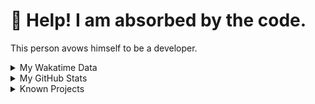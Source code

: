 # 🥺 Help! I am absorbed by the code. 

This person avows himself to be a developer.

<details>

<summary>My Wakatime Data</summary>

<!--START_SECTION:waka-->
![Lines of code](https://img.shields.io/badge/From%20Hello%20World%20I%27ve%20Written-8.9%20million%20lines%20of%20code-blue)

**🐱 My GitHub Data** 

> 📦 787.1 kB Used in GitHub's Storage 
 > 
> 🚫 Not Opted to Hire
 > 
> 📜 92 Public Repositories 
 > 
> 🔑 28 Private Repositories 
 > 
**I'm an Early 🐤** 

```text
🌞 Morning                2223 commits        ██████░░░░░░░░░░░░░░░░░░░   24.02 % 
🌆 Daytime                3977 commits        ███████████░░░░░░░░░░░░░░   42.98 % 
🌃 Evening                2979 commits        ████████░░░░░░░░░░░░░░░░░   32.19 % 
🌙 Night                  75 commits          ░░░░░░░░░░░░░░░░░░░░░░░░░   00.81 % 
```
📅 **I'm Most Productive on Tuesday** 

```text
Monday                   1149 commits        ███░░░░░░░░░░░░░░░░░░░░░░   12.42 % 
Tuesday                  1625 commits        ████░░░░░░░░░░░░░░░░░░░░░   17.56 % 
Wednesday                1625 commits        ████░░░░░░░░░░░░░░░░░░░░░   17.56 % 
Thursday                 1336 commits        ████░░░░░░░░░░░░░░░░░░░░░   14.44 % 
Friday                   1389 commits        ████░░░░░░░░░░░░░░░░░░░░░   15.01 % 
Saturday                 1146 commits        ███░░░░░░░░░░░░░░░░░░░░░░   12.38 % 
Sunday                   984 commits         ███░░░░░░░░░░░░░░░░░░░░░░   10.63 % 
```


**I Mostly Code in Go** 

```text
Go                       36 repos            █████████░░░░░░░░░░░░░░░░   35.29 % 
TeX                      6 repos             █░░░░░░░░░░░░░░░░░░░░░░░░   05.88 % 
Rust                     3 repos             █░░░░░░░░░░░░░░░░░░░░░░░░   02.94 % 
Swift                    3 repos             █░░░░░░░░░░░░░░░░░░░░░░░░   02.94 % 
Shell                    2 repos             ░░░░░░░░░░░░░░░░░░░░░░░░░   01.96 % 
```




 Last Updated on 17/06/2024 01:24:53 UTC
<!--END_SECTION:waka-->

</details>

<details>
 
 <summary>My GitHub Stats</summary>

[![CDFMLR's github stats](https://github-readme-stats.vercel.app/api?username=cdfmlr&count_private=true&show_icons=true)](https://github.com/anuraghazra/github-readme-stats)
 
</details>

<details>

<summary>Known Projects</summary>

[![Star History Chart](https://api.star-history.com/svg?repos=cdfmlr/pyflowchart,cdfmlr/muvtuber,cdfmlr/crud,cdfmlr/murecom-verse-1,cdfmlr/murecom-intro&type=Date)](https://star-history.com/#cdfmlr/pyflowchart&cdfmlr/muvtuber&cdfmlr/crud&cdfmlr/murecom-verse-1&cdfmlr/murecom-intro&Date)

 </details>
